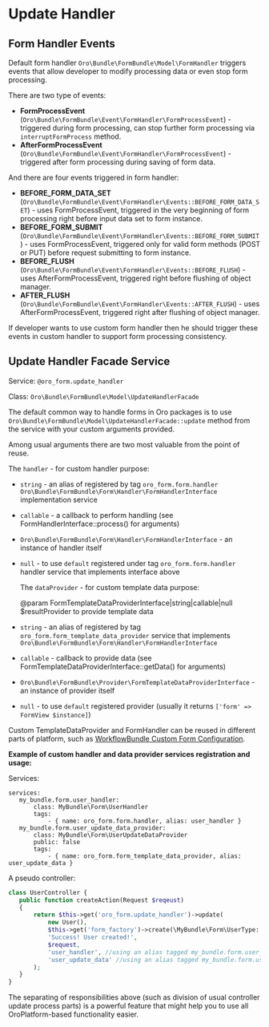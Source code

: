 Update Handler
==============

Form Handler Events
-------------------

Default form handler `Oro\Bundle\FormBundle\Model\FormHandler` triggers events that allow developer to modify processing data
or even stop form processing.

There are two type of events:

- **FormProcessEvent** (`Oro\Bundle\FormBundle\Event\FormHandler\FormProcessEvent`) - triggered during form processing,
can stop further form processing via `interruptFormProcess` method.
- **AfterFormProcessEvent** (`Oro\Bundle\FormBundle\Event\FormHandler\FormProcessEvent`) - triggered after form 
processing during saving of form data.

And there are four events triggered in form handler:

- **BEFORE_FORM_DATA_SET** (`Oro\Bundle\FormBundle\Event\FormHandler\Events::BEFORE_FORM_DATA_SET`) - uses 
FormProcessEvent, triggered in the very beginning of form processing right before input data set to form instance.
- **BEFORE_FORM_SUBMIT** (`Oro\Bundle\FormBundle\Event\FormHandler\Events::BEFORE_FORM_SUBMIT`) - uses FormProcessEvent,
triggered only for valid form methods (POST or PUT) before request submitting to form instance.
- **BEFORE_FLUSH** (`Oro\Bundle\FormBundle\Event\FormHandler\Events::BEFORE_FLUSH`) - uses AfterFormProcessEvent,
triggered right before flushing of object manager.
- **AFTER_FLUSH** (`Oro\Bundle\FormBundle\Event\FormHandler\Events::AFTER_FLUSH`) - uses AfterFormProcessEvent,
triggered right after flushing of object manager.

If developer wants to use custom form handler then he should trigger these events in custom handler 
to support form processing consistency.

Update Handler Facade Service
------------------------------------------------------
Service: `@oro_form.update_handler`

Class: `Oro\Bundle\FormBundle\Model\UpdateHandlerFacade`

The default common way to handle forms in Oro packages is to use `Oro\Bundle\FormBundle\Model\UpdateHandlerFacade::update` 
method from the service with your custom arguments provided.

Among usual arguments there are two most valuable from the point of reuse. 
 
 The `handler` - for custom handler purpose:
- `string` - an alias of registered by tag `oro_form.form.handler` `Oro\Bundle\FormBundle\Form\Handler\FormHandlerInterface` implementation service
- `callable` - a callback to perform handling (see FormHandlerInterface::process() for arguments)
- `Oro\Bundle\FormBundle\Form\Handler\FormHandlerInterface` - an instance of handler itself
- `null` - to use `default` registered under tag `oro_form.form.handler` handler service that implements interface above

  The `dataProvider` - for custom template data purpose:
  
    @param FormTemplateDataProviderInterface|string|callable|null $resultProvider to provide template data
- `string` - an alias of registered by tag `oro_form.form_template_data_provider` service that implements `Oro\Bundle\FormBundle\Form\Handler\FormHandlerInterface`
- `callable` - callback to provide data (see FormTemplateDataProviderInterface::getData() for arguments)
- `Oro\Bundle\FormBundle\Provider\FormTemplateDataProviderInterface` - an instance of provider itself
- `null` - to use `default` registered provider (usually it returns `['form' => FormView $instance]`)
       
 Custom TemplateDataProvider and FormHandler can be reused in different parts of platform, such as 
 [WorkflowBundle Custom Form Configuration](https://doc.oroinc.com/backend/entities-data-management/workflows/transition-forms.html#custom-form-type-example).
 
 **Example of custom handler and data provider services registration and usage:**

 
 Services:
 ```YML
 services:
    my_bundle.form.user_handler:
        class: MyBundle\Form\UserHandler
        tags:
            - { name: oro_form.form.handler, alias: user_handler }
    my_bundle.form.user_update_data_provider:
        class: MyBundle\Form\UserUpdateDataProvider
        public: false
        tags:
            - { name: oro_form.form_template_data_provider, alias: user_update_data }
 ```
 A pseudo controller:
 ```PHP
 class UserController {
    public function createAction(Request $reqeust)
    {
        return $this->get('oro_form.update_handler')->update(
            new User(),
            $this->get('form_factory')->create(\MyBundle\Form\UserType::class),
            'Success! User created!',
            $request,
            'user_handler', //using an alias tagged my_bundle.form.user_handler service
            'user_update_data' //using an alias tagged my_bundle.form.user_update_data_provider service
        );
    }
 }
 ```
 
 The separating of responsibilities above (such as division of usual controller update process parts) is a powerful 
 feature that might help you to use all OroPlatform-based functionality easier.
  

